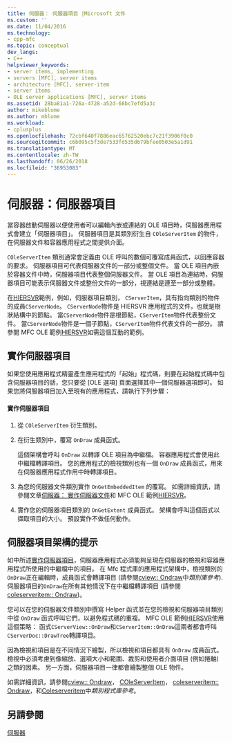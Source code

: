 ```yaml
---
title: 伺服器： 伺服器項目 |Microsoft 文件
ms.custom: ''
ms.date: 11/04/2016
ms.technology:
- cpp-mfc
ms.topic: conceptual
dev_langs:
- C++
helpviewer_keywords:
- server items, implementing
- servers [MFC], server items
- architecture [MFC], server-item
- server items
- OLE server applications [MFC], server items
ms.assetid: 28ba81a1-726a-4728-a52d-68bc7efd5a3c
author: mikeblome
ms.author: mblome
ms.workload:
- cplusplus
ms.openlocfilehash: 72cbf640f7886eac65762520ebc7c21f3906f0c0
ms.sourcegitcommit: c6b095c5f3de7533fd535d679bfee0503e5a1d91
ms.translationtype: MT
ms.contentlocale: zh-TW
ms.lasthandoff: 06/26/2018
ms.locfileid: "36953083"
---
```

# <a name="servers-server-items"></a>伺服器：伺服器項目
當容器啟動伺服器以便使用者可以編輯內嵌或連結的 OLE 項目時，伺服器應用程式會建立「伺服器項目」。 伺服器項目是其類別衍生自 `COleServerItem` 的物件，在伺服器文件和容器應用程式之間提供介面。  
  
 `COleServerItem` 類別通常會定義由 OLE 呼叫的數個可覆寫成員函式，以回應容器的要求。 伺服器項目可代表伺服器文件的一部分或整個文件。 當 OLE 項目內嵌於容器文件中時，伺服器項目代表整個伺服器文件。 當 OLE 項目為連結時，伺服器項目可能表示伺服器文件或整份文件的一部分，視連結是連至一部分或整體。  
  
 在[HIERSVR](../visual-cpp-samples.md)範例，例如，伺服器項目類別， `CServerItem`，具有指向類別的物件的成員`CServerNode`。 `CServerNode`物件是 HIERSVR 應用程式的文件，也就是樹狀結構中的節點。 當`CServerNode`物件是根節點，`CServerItem`物件代表整份文件。 當`CServerNode`物件是一個子節點，`CServerItem`物件代表文件的一部分。 請參閱 MFC OLE 範例[HIERSVR](../visual-cpp-samples.md)如需這個互動的範例。  
  
##  <a name="_core_implementing_server_items"></a> 實作伺服器項目  
 如果您使用應用程式精靈產生應用程式的「起始」程式碼，則要在起始程式碼中包含伺服器項目的話，您只要從 [OLE 選項] 頁面選擇其中一個伺服器選項即可。 如果您將伺服器項目加入至現有的應用程式，請執行下列步驟：  
  
#### <a name="to-implement-a-server-item"></a>實作伺服器項目  
  
1.  從 `COleServerItem` 衍生類別。  
  
2.  在衍生類別中，覆寫 `OnDraw` 成員函式。  
  
     這個架構會呼叫 `OnDraw` 以轉譯 OLE 項目為中繼檔。 容器應用程式會使用此中繼檔轉譯項目。 您的應用程式的檢視類別也有一個 `OnDraw` 成員函式，用來在伺服器應用程式作用中時轉譯項目。  
  
3.  為您的伺服器文件類別實作 `OnGetEmbeddedItem` 的覆寫。 如需詳細資訊，請參閱文章[伺服器： 實作伺服器文件](../mfc/servers-implementing-server-documents.md)和 MFC OLE 範例[HIERSVR](../visual-cpp-samples.md)。  
  
4.  實作您的伺服器項目類別的 `OnGetExtent` 成員函式。 架構會呼叫這個函式以擷取項目的大小。 預設實作不做任何動作。  
  
##  <a name="_core_a_tip_for_server.2d.item_architecture"></a> 伺服器項目架構的提示  
 如中所述[實作伺服器項目](#_core_implementing_server_items)，伺服器應用程式必須能夠呈現在伺服器的檢視和容器應用程式所使用的中繼檔中的項目。 在 Mfc 程式庫的應用程式架構中，檢視類別的`OnDraw`正在編輯時，成員函式會轉譯項目 (請參閱[cview:: Ondraw](../mfc/reference/cview-class.md#ondraw)中*類別庫參考*). 伺服器項目的`OnDraw`在所有其他情況下在中繼檔轉譯項目 (請參閱[coleserveritem:: Ondraw](../mfc/reference/coleserveritem-class.md#ondraw))。  
  
 您可以在您的伺服器文件類別中撰寫 Helper 函式並在您的檢視和伺服器項目類別中從 `OnDraw` 函式呼叫它們，以避免程式碼的重複。 MFC OLE 範例[HIERSVR](../visual-cpp-samples.md)使用這個策略： 函式`CServerView::OnDraw`和`CServerItem::OnDraw`這兩者都會呼叫`CServerDoc::DrawTree`轉譯項目。  
  
 因為檢視和項目是在不同情況下繪製，所以檢視和項目都具有 `OnDraw` 成員函式。 檢視中必須考慮到像縮放、選項大小和範圍、裁剪和使用者介面項目 (例如捲軸) 之類的因素。 另一方面，伺服器項目一律都會繪製整個 OLE 物件。  
  
 如需詳細資訊，請參閱[cview:: Ondraw](../mfc/reference/cview-class.md#ondraw)， [COleServerItem](../mfc/reference/coleserveritem-class.md)， [coleserveritem:: Ondraw](../mfc/reference/coleserveritem-class.md#ondraw)，和[Coleserveritem](../mfc/reference/coleserverdoc-class.md#ongetembeddeditem)中*類別程式庫參考*。  
  
## <a name="see-also"></a>另請參閱  
 [伺服器](../mfc/servers.md)

